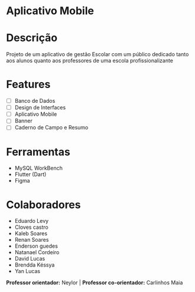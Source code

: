 # Aplicativo Mobile <Nome aqui>

# Descrição
  Projeto de um aplicativo de gestão Escolar com um público dedicado tanto aos alunos quanto aos professores de uma escola profissionalizante

# Features
  - [ ] Banco de Dados
  - [ ] Design de Interfaces
  - [ ] Aplicativo Mobile
  - [ ] Banner
  - [ ] Caderno de Campo e Resumo

# Ferramentas
  * MySQL WorkBench
  * Flutter (Dart)
  * Figma

# Colaboradores
  * Eduardo Levy
  * Cloves castro
  * Kaleb Soares
  * Renan Soares
  * Enderson guedes
  * Natanael Cordeiro
  * David Lucas
  * Brendda Késsya
  * Yan Lucas

  **Professor orientador:** Neylor | **Professor co-orientador:** Carlinhos Maia
  
  
  
